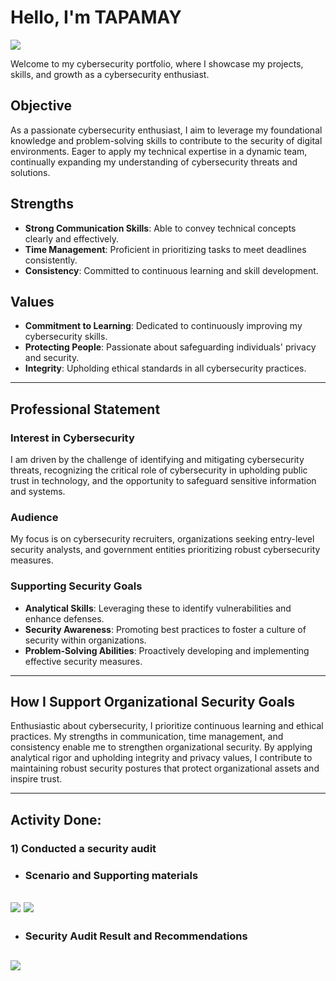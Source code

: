 # Hello, I'm TAPAMAY
<a href="https://www.linkedin.com/in/tapamay-059952235"><img src="https://img.shields.io/badge/-LinkedIn-0072b1?&style=for-the-badge&logo=linkedin&logoColor=white" /></a>

Welcome to my cybersecurity portfolio, where I showcase my projects, skills, and growth as a cybersecurity enthusiast.

## Objective
As a passionate cybersecurity enthusiast, I aim to leverage my foundational knowledge and problem-solving skills to contribute to the security of digital environments. Eager to apply my technical expertise in a dynamic team, continually expanding my understanding of cybersecurity threats and solutions.


## Strengths

- **Strong Communication Skills**: Able to convey technical concepts clearly and effectively.
- **Time Management**: Proficient in prioritizing tasks to meet deadlines consistently.
- **Consistency**: Committed to continuous learning and skill development.


## Values

- **Commitment to Learning**: Dedicated to continuously improving my cybersecurity skills.
- **Protecting People**: Passionate about safeguarding individuals' privacy and security.
- **Integrity**: Upholding ethical standards in all cybersecurity practices.


___
## Professional Statement

### Interest in Cybersecurity
I am driven by the challenge of identifying and mitigating cybersecurity threats, recognizing the critical role of cybersecurity in upholding public trust in technology, and the opportunity to safeguard sensitive information and systems.

### Audience
My focus is on cybersecurity recruiters, organizations seeking entry-level security analysts, and government entities prioritizing robust cybersecurity measures.

### Supporting Security Goals
- **Analytical Skills**: Leveraging these to identify vulnerabilities and enhance defenses.
- **Security Awareness**: Promoting best practices to foster a culture of security within organizations.
- **Problem-Solving Abilities**: Proactively developing and implementing effective security measures.
___
  
 ## How I Support Organizational Security Goals
 Enthusiastic about cybersecurity, I prioritize continuous learning and ethical practices. My strengths in communication, time management, and consistency enable me to strengthen organizational security. By applying analytical rigor and upholding integrity and privacy values, I contribute to maintaining robust security postures that protect organizational assets and inspire trust.
___

## Activity Done: 
### 1) Conducted a security audit
- ###  Scenario and Supporting materials
## <a href="https://docs.google.com/document/d/1nGmFADD9ivxm6LwvVEVWji9PvLEsLjbZqi6p3-MrdoY/edit?usp=sharing"><img src="https://img.shields.io/badge/-Scenario of the Activity-0072b1?&logo=googledrive" /></a>    <a href="https://docs.google.com/document/d/1XBkMcMKLP8EWu8T24wtp3R9kTNV-jTV6yUA8XzI4iiY/edit?usp=sharing"><img src="https://img.shields.io/badge/-Assessment Test Report-0072b1?&logo=googledrive" /></a>
- ### Security Audit Result and Recommendations
## <a href="https://docs.google.com/document/d/1iQVcwg8bcHU79E6fV0_qvN7Kl5-bR2syk2bYDs01MBg/edit?usp=sharing"><img src="https://img.shields.io/badge/-Scenario of the Activity-0072b1?&logo=googledrive" /></a>


